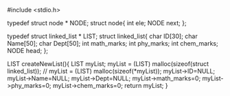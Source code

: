 
#include <stdio.h>

typedef struct node * NODE;
struct node{
	int ele;
	NODE next;
};

typedef struct linked_list * LIST;
struct linked_list{
	char ID[30];
	char Name[50];
	char Dept[50];
	int math_marks;
	int phy_marks;
	int chem_marks;
	NODE head;
};

LIST createNewList(){
	LIST myList;
	myList = (LIST) malloc(sizeof(struct linked_list));
// myList = (LIST) malloc(sizeof(*myList));
	myList->ID=NULL;
	myList->Name=NULL;
	myList->Dept=NULL;
	myList->math_marks=0;
	myList->phy_marks=0;
	myList->chem_marks=0;
	return myList;
}
